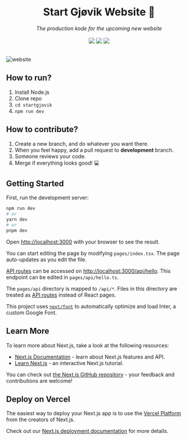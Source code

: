 <div align="center">
    <h1>Start Gjøvik Website 🚀</h1>
    <i>The production kode for the upcoming new website </i>
    <div gap="3">
        <br />
        <img src="https://img.shields.io/badge/next.js-000000?style=for-the-badge&logo=nextdotjs&logoColor=white" /> 
        <img src="https://img.shields.io/badge/TypeScript-007ACC?style=for-the-badge&logo=typescript&logoColor=white" />
        <img src="https://img.shields.io/badge/Vercel-000000?style=for-the-badge&logo=vercel&logoColor=white" />
    </div>
</div>

<br />

![website](https://user-images.githubusercontent.com/66110094/213516594-630e76e9-3ee5-4518-b615-df9add29117f.gif)


## How to run?

1. Install Node.js
2. Clone repo
3. ```` cd startgjovik ````
4. ```` npm run dev ````

## How to contribute?

1. Create a new branch, and do whatever you want there.
2. When you feel happy, add a pull request to **development** branch. 
3. Someone reviews your code.
4. Merge if everything looks good! 💻

## Getting Started

First, run the development server:

```bash
npm run dev
# or
yarn dev
# or
pnpm dev
```

Open [http://localhost:3000](http://localhost:3000) with your browser to see the result.

You can start editing the page by modifying `pages/index.tsx`. The page auto-updates as you edit the file.

[API routes](https://nextjs.org/docs/api-routes/introduction) can be accessed on [http://localhost:3000/api/hello](http://localhost:3000/api/hello). This endpoint can be edited in `pages/api/hello.ts`.

The `pages/api` directory is mapped to `/api/*`. Files in this directory are treated as [API routes](https://nextjs.org/docs/api-routes/introduction) instead of React pages.

This project uses [`next/font`](https://nextjs.org/docs/basic-features/font-optimization) to automatically optimize and load Inter, a custom Google Font.

## Learn More

To learn more about Next.js, take a look at the following resources:

- [Next.js Documentation](https://nextjs.org/docs) - learn about Next.js features and API.
- [Learn Next.js](https://nextjs.org/learn) - an interactive Next.js tutorial.

You can check out [the Next.js GitHub repository](https://github.com/vercel/next.js/) - your feedback and contributions are welcome!

## Deploy on Vercel

The easiest way to deploy your Next.js app is to use the [Vercel Platform](https://vercel.com/new?utm_medium=default-template&filter=next.js&utm_source=create-next-app&utm_campaign=create-next-app-readme) from the creators of Next.js.

Check out our [Next.js deployment documentation](https://nextjs.org/docs/deployment) for more details.
